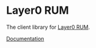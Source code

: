 # Layer0 RUM

The client library for [Layer0 RUM](https://www.moovweb.com/products).

[Documentation](https://developer.moovweb.com/guides/rum)

